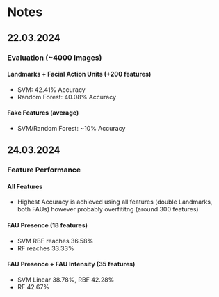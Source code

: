 # Notes
## 22.03.2024
### Evaluation (~4000 Images)
#### Landmarks + Facial Action Units (+200 features)
- SVM: 42.41% Accuracy
- Random Forest: 40.08% Accuracy
#### Fake Features (average)
- SVM/Random Forest: ~10% Accuracy

## 24.03.2024
### Feature Performance
#### All Features
- Highest Accuracy is achieved using all features (double Landmarks, both FAUs) however probably overfititng (around 300 features)
#### FAU Presence (18 features)
- SVM RBF reaches 36.58%
- RF reaches 33.33%
#### FAU Presence + FAU Intensity (35 features)
- SVM Linear 38.78%, RBF 42.28%
- RF 42.67% 